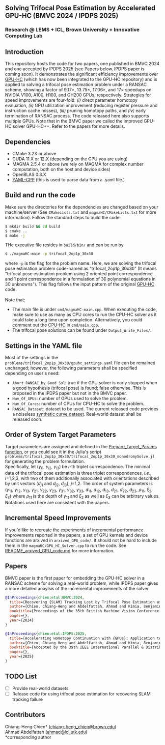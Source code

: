 ## Solving Trifocal Pose Estimation by Accelerated GPU-HC (BMVC 2024 / IPDPS 2025)
### Research @ LEMS + ICL, Brown University + Innovative Computing Lab
## Introduction
This repository hosts the code for two papers, one published in BMVC 2024 and one accepted by IPDPS 2025 (see Papers below. IPDPS paper is coming soon). It demonstrates the significant efficiency improvements over [GPU-HC](https://github.com/C-H-Chien/Homotopy-Continuation-Tracker-on-GPU/tree/main) (which has now been integrated to the GPU-HC repository) and is applied to solving a trifocal pose estimation problem under a RANSAC scheme, showing a factor of 9.17×, 13.75×, 17.06×, and 17× speedups on NVIDIA V100, A100, H100, and GH200
GPUs, respectively. Strategies for speed improvements are four-fold: _(i)_ direct parameter homotopy evaluation, _(ii)_ GPU utilization improvement (reducing register pressure and instruction cache misses), _(iii)_ pruning homotopy paths, and _(iv)_ early termination of RANSAC process. The code released here also supports multiple GPUs. Note that in the BMVC paper we called the improved GPU-HC solver GPU-HC++. Refer to the papers for more details.

## Dependencies
- CMake 3.2X or above <br />
- CUDA 11.X or 12.X (depending on the GPU you are using) <br />
- MAGMA 2.5.4 or above (we rely on MAGMA for complex number computation, both on the host and device sides) <br />
- OpenBLAS 0.3.X <br />
- [YAML-CPP](https://github.com/jbeder/yaml-cpp) (this is used to parse data from a .yaml file.) <br />

## Build and run the code
Make sure the directories for the dependencies are changed based on your machine/server (See ``CMakeLists.txt`` and ``magmaHC/CMakeLists.txt`` for more information). Follow the standard steps to build the code:
```bash
$ mkdir build && cd build
$ cmake ..
$ make -j
```
THe executive file resides in ``build/bin/`` and can be run by
```bash
$ ./magmaHC-main -p trifocal_2op1p_30x30
```
where ``-p`` is the flag for the problem name. Here, we are solving the trifocal pose estimation problem code-named as "trifocal_2op1p_30x30" (It means "trifocal pose estimation problem using 2 oriented point correspondence and 1 point correspondence in a formulation of 30 polynomial equations in 30 unknowns"). This flag follows the input pattern of the original [GPU-HC](https://github.com/C-H-Chien/Homotopy-Continuation-Tracker-on-GPU/tree/main) code. <br /><br />
Note that:
- The main file is under ``cmd/magmaHC-main.cpp``.
When executing the code, make sure to use as many as CPU cores to run the CPU-HC solver as it could take a long time upon completion. Alternatively, you could comment out the [CPU-HC](https://github.com/C-H-Chien/Trifocal_Pose_Estimation_using_GPUHC_plusplus/blob/95d97031abe5675e15f93021798631a8d72df4da/cmd/magmaHC-main.cpp#L257) in ``cmd/main.cpp``.
- The trifocal pose solutions can be found under ``Output_Write_Files/``.

## Settings in the YAML file
Most of the settings in the ``problems/trifocal_2op1p_30x30/gpuhc_settings.yaml`` file can be remained unchanged; however, the following parameters shall be specified depending on user's need:
- ``Abort_RANSAC_by_Good_Sol``: true if the GPU solver is early stopped when a good hypothesis (trifocal pose) is found; false otherwise. This is proposed in the IPDPS paper but not in the BMVC paper.
- ``Num_Of_GPUs``: number of GPUs used to solve the problem.
- ``Num_Of_Cores``: number of CPUs for CPU-HC to solve the problem.
- ``RANSAC_Dataset``: dataset to be used. The current released code provides a noiseless [synthetic curve dataset](https://github.com/rfabbri/synthcurves-multiview-3d-dataset). Real-world dataset shall be released soon.

## Order of System Target Parameters
Target parameters are assigned and defined in the [Prepare_Target_Params function](https://github.com/C-H-Chien/Trifocal_Pose_Estimation_using_Improved_GPUHC/blob/85f79b03143805a35dd40768544f0322e5a7b7bf/magmaHC/GPU_HC_Solver.cpp#L252C6-L252C19), or you could see it in the Julia's script ``problems/trifocal_2op1p_30x30/trifocal_2op1p_30x30_monodromySolve.jl`` for generating the problem formulation.  <br />
Specifically, let ($\gamma_{i1}$, $\gamma_{i2}$, $\gamma_{i3}$) be $i$-th triplet correspondence. The minimal data of the trifocal pose estimation is three triplet correspondences, _i.e._, $i$=1,2,3, with two of them additionally associated with orientations described by unit vectors ($d_{j1}$ and $d_{j2}$, $d_{j3}$), $j$=1,2. The order of system parameters is ($\gamma_{11}$, $\gamma_{12}$, $\gamma_{13}$, $\gamma_{21}$, $\gamma_{22}$, $\gamma_{23}$, $\gamma_{31}$, $\gamma_{32}$, $\gamma_{33}$, $d_{11}$, $d_{12}$, $d_{13}$, $d_{21}$, $d_{22}$, $d_{23}$, $\rho_{11}$, $\xi_{2}$, $\xi_{3}$) where $\rho_{11}$ is the depth of $\gamma_{11}$ and $\xi_{2}$ as well as $\xi_{3}$ can be arbitrary values. Notations used here are consistent with the papers.


## Incremental Speed Improvements
If you'd like to recreate the experiments of incremental performance improvements reported in the papers, a set of GPU kernels and device functions are arxived in ``arxived_GPU_code/``. It should not be hard to include them in the ``magmaHC/GPU_HC_Solver.cpp`` to run the code. See [README_arxived_GPU_code.md](https://github.com/C-H-Chien/Trifocal_Pose_Estimation_using_GPUHC_plusplus/blob/master/arxived_GPU_code/README_arxived_GPU_code.md) for more information. 

## Papers
BMVC paper is the first paper for embedding the GPU-HC solver in a RANSAC scheme for solving a real-world problem, while IPDPS paper gives a more detailed anaylsis of the incremental improvements of the solver. 
```BibTeX
@InProceedings{chien:etal:BMVC:2024,
  title={Recovering {SLAM} Tracking Lost by Trifocal Pose Estimation using {GPU-HC++}},
  author={Chien, Chiang-Heng and Abdelfattah, Ahmad and Kimia, Benjamin},
  booktitle={Proceedings of the 35th British Machine Vision Conference (BMVC)},
  pages={},
  year={2024}
}
```
```BibTeX
@InProceedings{chien:etal:IPDPS:2025,
  title={Accelerating Homotopy Continuation with {GPUs}: Application to Trifocal Pose Estimation},
  author={Chien, Chiang-Heng and Abdelfattah, Ahmad and Kimia, Benjamin},
  booktitle={Accepted by the 39th IEEE International Parallel & Distributed Processing Symposium (IPDPS)},
  pages={},
  year={2025}
}
```

## TODO List
- [ ] Provide real-world datasets
- [ ] Release code for using trifocal pose estimation for recovering SLAM tracking failure

## Contributors
Chiang-Heng Chien* (chiang-heng_chien@brown.edu) <br />
Ahmad Abdelfattah (ahmad@icl.utk.edu) <br />
*corresponding author